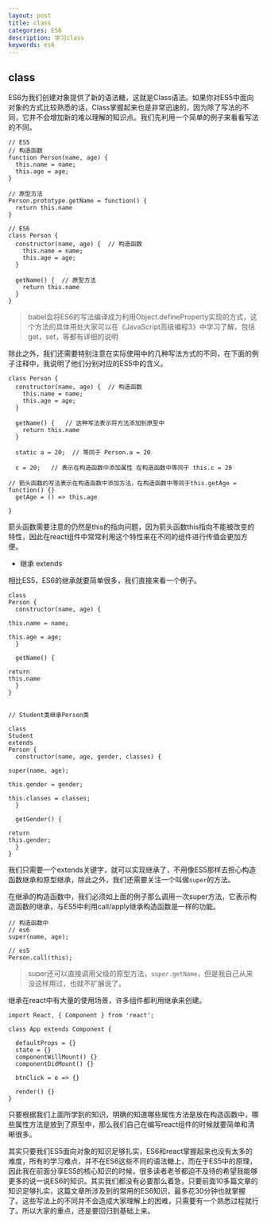 ```yaml
---
layout: post
title: class
categories: ES6
description: 学习class
keywords: es6
---
```


## class

ES6为我们创建对象提供了新的语法糖，这就是Class语法。如果你对ES5中面向对象的方式比较熟悉的话，Class掌握起来也是非常迅速的，因为除了写法的不同，它并不会增加新的难以理解的知识点。我们先利用一个简单的例子来看看写法的不同。

```
// ES5
// 构造函数
function Person(name, age) {
  this.name = name;
  this.age = age;
}

// 原型方法
Person.prototype.getName = function() {
  return this.name
}

// ES6
class Person {
  constructor(name, age) {  // 构造函数
    this.name = name;
    this.age = age;
  }

  getName() {  // 原型方法
    return this.name
  }
}
```

> babel会将ES6的写法编译成为利用Object.defineProperty实现的方式，这个方法的具体用处大家可以在《JavaScript高级编程3》中学习了解，包括get，set，等都有详细的说明

除此之外，我们还需要特别注意在实际使用中的几种写法方式的不同，在下面的例子注释中，我说明了他们分别对应的ES5中的含义。

```
class Person {
  constructor(name, age) {  // 构造函数
    this.name = name;
    this.age = age;
  }

  getName() {   // 这种写法表示将方法添加到原型中
    return this.name
  }

  static a = 20;  // 等同于 Person.a = 20

  c = 20;   // 表示在构造函数中添加属性 在构造函数中等同于 this.c = 20

// 箭头函数的写法表示在构造函数中添加方法，在构造函数中等同于this.getAge = function() {}
  getAge = () => this.age   

}
```

箭头函数需要注意的仍然是this的指向问题，因为箭头函数this指向不能被改变的特性，因此在react组件中常常利用这个特性来在不同的组件进行传值会更加方便。

* 继承 extends

相比ES5，ES6的继承就要简单很多，我们直接来看一个例子。

```
class 
Person {
  constructor(name, age) {
    
this.name = name;
    
this.age = age;
  }

  getName() {
    
return 
this.name
  }
}


// Student类继承Person类

class 
Student 
extends 
Person {
  constructor(name, age, gender, classes) {
    
super(name, age);
    
this.gender = gender;
    
this.classes = classes;
  }

  getGender() {
    
return 
this.gender;
  }
}
```

我们只需要一个extends关键字，就可以实现继承了，不用像ES5那样去担心构造函数继承和原型继承，除此之外，我们还需要关注一个叫做`super`的方法。

在继承的构造函数中，我们必须如上面的例子那么调用一次super方法，它表示构造函数的继承，与ES5中利用call/apply继承构造函数是一样的功能。

```
// 构造函数中
// es6 
super(name, age);

// es5
Person.call(this);
```

> super还可以直接调用父级的原型方法，`super.getName`，但是我自己从来没这样用过，也就不扩展说了。

继承在react中有大量的使用场景，许多组件都利用继承来创建。

```
import React, { Component } from 'react';

class App extends Component {

  defaultProps = {}
  state = {}
  componentWillMount() {}
  componentDidMount() {}

  btnClick = e => {}

  render() {}
}

```

只要根据我们上面所学到的知识，明确的知道哪些属性方法是放在构造函数中，哪些属性方法是放到了原型中，那么我们自己在编写react组件的时候就要简单和清晰很多。

其实只要我们ES5面向对象的知识足够扎实，ES6和react掌握起来也没有太多的难度，所有的学习难点，并不在ES6这些不同的语法糖上，而在于ES5中的原理，因此我在前面分享ES5的核心知识的时候，很多读者老爷都迫不及待的希望我能够更多的说一说ES6的知识。其实我们都没有必要那么着急，只要前面10多篇文章的知识足够扎实，这篇文章所涉及到的常用的ES6知识，最多花30分钟也就掌握了。这些写法上的不同并不会造成大家理解上的困难，只需要有一个熟悉过程就行了。所以大家的重点，还是要回归到基础上来。

